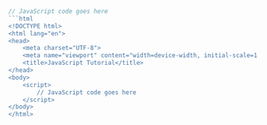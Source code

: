 ```javascript
// JavaScript code goes here
```html
<!DOCTYPE html>
<html lang="en">
<head>
    <meta charset="UTF-8">
    <meta name="viewport" content="width=device-width, initial-scale=1.0">
    <title>JavaScript Tutorial</title>
</head>
<body>
    <script>
        // JavaScript code goes here
    </script>
</body>
</html>
